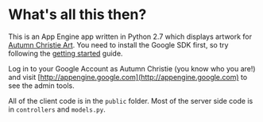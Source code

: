 # What's all this then?

This is an App Engine app written in Python 2.7 which displays artwork for [Autumn Christie Art](http://www.autumnchristieart.com). You need to install the Google SDK first, so try following the [getting started](https://developers.google.com/appengine/docs/python/gettingstartedpython27/) guide.

Log in to your Google Account as Autumn Christie (you know who you are!) and visit [http://appengine.google.com](http://appengine.google.com) to see the admin tools.

All of the client code is in the `public` folder. Most of the server side code is  in `controllers` and `models.py`.

